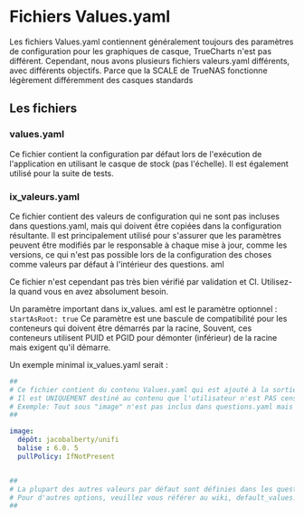 # Fichiers Values.yaml

Les fichiers Values.yaml contiennent généralement toujours des paramètres de configuration pour les graphiques de casque, TrueCharts n'est pas différent. Cependant, nous avons plusieurs fichiers valeurs.yaml différents, avec différents objectifs. Parce que la SCALE de TrueNAS fonctionne légèrement différemment des casques standards

## Les fichiers

### values.yaml

Ce fichier contient la configuration par défaut lors de l'exécution de l'application en utilisant le casque de stock (pas l'échelle). Il est également utilisé pour la suite de tests.

### ix_valeurs.yaml

Ce fichier contient des valeurs de configuration qui ne sont pas incluses dans questions.yaml, mais qui doivent être copiées dans la configuration résultante. Il est principalement utilisé pour s'assurer que les paramètres peuvent être modifiés par le responsable à chaque mise à jour, comme les versions, ce qui n'est pas possible lors de la configuration des choses comme valeurs par défaut à l'intérieur des questions. aml

Ce fichier n'est cependant pas très bien vérifié par validation et CI. Utilisez-la quand vous en avez absolument besoin.

Un paramètre important dans ix_values. aml est le paramètre optionnel : `startAsRoot: true` Ce paramètre est une bascule de compatibilité pour les conteneurs qui doivent être démarrés par la racine, Souvent, ces conteneurs utilisent PUID et PGID pour démonter (inférieur) de la racine mais exigent qu'il démarre.

Un exemple minimal ix_values.yaml serait :

```yaml
##
# Ce fichier contient du contenu Values.yaml qui est ajouté à la sortie des questions. aml
# Il est UNIQUEMENT destiné au contenu que l'utilisateur n'est PAS censé changer.
# Exemple: Tout sous "image" n'est pas inclus dans questions.yaml mais est inclus ici.
##

image:
  dépôt: jacobalberty/unifi
  balise : 6.0. 5
  pullPolicy: IfNotPresent


##
# La plupart des autres valeurs par défaut sont définies dans les questions. aml
# Pour d'autres options, veuillez vous référer au wiki, default_values.yaml ou au graphique de bibliothèque commun
##

```
